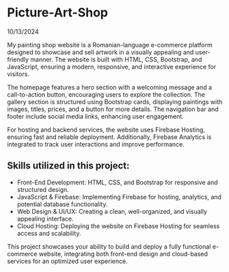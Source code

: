 # Picture-Art-Shop
10/13/2024

My painting shop website is a Romanian-language e-commerce platform designed to showcase and sell artwork in a visually appealing and user-friendly manner. The website is built with HTML, CSS, Bootstrap, and JavaScript, ensuring a modern, responsive, and interactive experience for visitors.

The homepage features a hero section with a welcoming message and a call-to-action button, encouraging users to explore the collection. The gallery section is structured using Bootstrap cards, displaying paintings with images, titles, prices, and a button for more details. The navigation bar and footer include social media links, enhancing user engagement.

For hosting and backend services, the website uses Firebase Hosting, ensuring fast and reliable deployment. Additionally, Firebase Analytics is integrated to track user interactions and improve performance.

## Skills utilized in this project:
* Front-End Development: HTML, CSS, and Bootstrap for responsive and structured design.
* JavaScript & Firebase: Implementing Firebase for hosting, analytics, and potential database functionality.
* Web Design & UI/UX: Creating a clean, well-organized, and visually appealing interface.
* Cloud Hosting: Deploying the website on Firebase Hosting for seamless access and scalability.

This project showcases your ability to build and deploy a fully functional e-commerce website, integrating both front-end design and cloud-based services for an optimized user experience.
